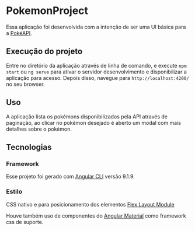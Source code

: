 # PokemonProject

Essa aplicação foi desenvolvida com a intenção de ser uma UI básica para a [PokéAPI](https://pokeapi.co/).

## Execução do projeto

Entre no diretório da aplicação através de linha de comando, e execute `npm start` ou `ng serve` para ativar o servidor desenvolvimento e disponibilizar a aplicação para acesso. Depois disso, navegue para `http://localhost:4200/` no seu browser.

## Uso

A aplicação lista os pokémons disponibilizados pela API através de paginação, ao clicar no pokémon desejado é aberto um modal com mais detalhes sobre o pokémon.

## Tecnologias

### Framework

Esse projeto foi gerado com [Angular CLI](https://github.com/angular/angular-cli) versão 9.1.9. 

### Estilo

CSS nativo e para posicionamento dos elementos [Flex Layout Module](https://github.com/angular/flex-layout)

Houve também uso de componentes do [Angular Material](https://material.angular.io/) como framework css de suporte.



